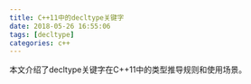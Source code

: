 ```yaml
---
title: C++11中的decltype关键字
date: 2018-05-26 16:55:06
tags: [decltype]
categories: c++
---
```


本文介绍了decltype关键字在C++11中的类型推导规则和使用场景。

<!-- more -->
